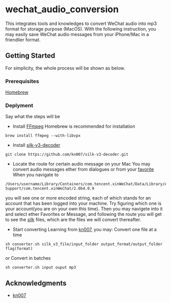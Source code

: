 # wechat_audio_conversion

This integrates tools and knowledges to convert WeChat audio into mp3 format for storage purpose (MacOS). With the following instruction, you may easily save WeChat audio messages from your iPhone/Mac in a friendlier format.


## Getting Started

For simplicity, the whole process will be shown as below.

### Prerequisites

[Homebrew](https://brew.sh/)

### Deplyment

Say what the steps will be


* Install [FFmpeg](https://www.ffmpeg.org/)
Homebrew is recommended for installation
```
brew install ffmpeg --with-libvpx
```
* Install [silk-v3-decoder](https://github.com/kn007/silk-v3-decoder)
```
git clone https://github.com/kn007/silk-v3-decoder.git
```
* Locate the route for certain audio message on your Mac
You may convert audio messages ether from dialogues or from your [favorite](https://chinachannel.co/wechat-favorites-free-1g-of-cloud-storage-wechat-essential-tips/)
When you navigate to 
```
/Users/username/Library/Containers/com.tencent.xinWeChat/Data/Library/Application Support/com.tencent.xinWeChat/2.0b4.0.9
```
you will see one or more encoded string, each of which stands for an account that has been logged into your machine. Try figuring which one is your account(you are on your own this time).
Then you may navigete into it and select ether Favorites or Message, and following the route you will get to see the [silk](https://en.wikipedia.org/wiki/SILK) files, which are the files we will convert thereafter.

* Start converting
Learning from [kn007](https://github.com/kn007), you may:
Convert one file at a time
```
sh converter.sh silk_v3_file/input_folder output_format/output_folder flag(format)
```
or
Convert in batches
```
sh converter.sh input ouput mp3
```

## Acknowledgments

* [kn007](https://github.com/kn007)
